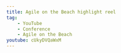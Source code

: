 ```yaml
---
title: Agile on the Beach highlight reel
tag:
    - YouTube
    - Conference
    - Agile on the Beach
youtube: cUkyDVQaWxM
---
```

